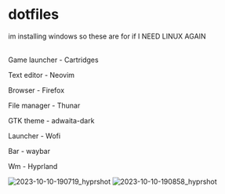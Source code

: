 # dotfiles
im installing windows so these are for if I NEED LINUX AGAIN

<br/>Game launcher - Cartridges<br/>

Text editor - Neovim<br/>

Browser - Firefox<br/>

File manager - Thunar<br/>

GTK theme - adwaita-dark<br/>

Launcher - Wofi<br/>

Bar - waybar<br/>

Wm - Hyprland<br/>

![2023-10-10-190719_hyprshot](https://github.com/Katapult01/dotfiles/assets/112549553/45973cbf-d601-44c0-a648-effd0a30ace7)
![2023-10-10-190858_hyprshot](https://github.com/Katapult01/dotfiles/assets/112549553/7fd00dbf-5ab3-4468-832c-8bdbf95b0743)
